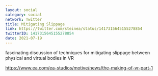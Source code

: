 ```yaml
---
layout: social
category: social
network: Twitter
title: Mitigating Slippage
link: https://twitter.com/steinea/status/1417315645155278854
twitterID: 1417315645155278854
date: 2021-07-19
---
```


fascinating discussion of techniques for mitigating slippage between physical and virtual bodies in VR

<https://www.ea.com/ea-studios/motive/news/the-making-of-vr-part-1>

